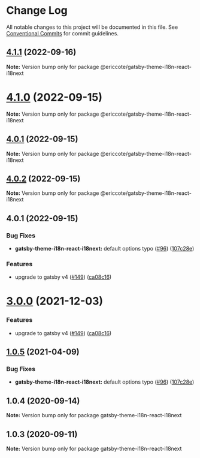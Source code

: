 # Change Log

All notable changes to this project will be documented in this file.
See [Conventional Commits](https://conventionalcommits.org) for commit guidelines.

## [4.1.1](https://github.com/ericcote/themes/compare/@ericcote/gatsby-theme-i18n-react-i18next@4.1.0...@ericcote/gatsby-theme-i18n-react-i18next@4.1.1) (2022-09-16)

**Note:** Version bump only for package @ericcote/gatsby-theme-i18n-react-i18next





# [4.1.0](https://github.com/gatsbyjs/themes/compare/@ericcote/gatsby-theme-i18n-react-i18next@4.0.2...@ericcote/gatsby-theme-i18n-react-i18next@4.1.0) (2022-09-15)

**Note:** Version bump only for package @ericcote/gatsby-theme-i18n-react-i18next





## [4.0.1](https://github.com/gatsbyjs/themes/compare/@ericcote/gatsby-theme-i18n-react-i18next@4.0.2...@ericcote/gatsby-theme-i18n-react-i18next@4.0.1) (2022-09-15)

**Note:** Version bump only for package @ericcote/gatsby-theme-i18n-react-i18next





## [4.0.2](https://github.com/gatsbyjs/themes/compare/@ericcote/gatsby-theme-i18n-react-i18next@4.0.1...@ericcote/gatsby-theme-i18n-react-i18next@4.0.2) (2022-09-15)

**Note:** Version bump only for package @ericcote/gatsby-theme-i18n-react-i18next





## 4.0.1 (2022-09-15)


### Bug Fixes

* **gatsby-theme-i18n-react-i18next:** default options typo ([#96](https://github.com/gatsbyjs/themes/issues/96)) ([107c28e](https://github.com/gatsbyjs/themes/commit/107c28e99ac1ed51d7b3b20a85f69de5803d4d3c))


### Features

* upgrade to gatsby v4 ([#149](https://github.com/gatsbyjs/themes/issues/149)) ([ca08c16](https://github.com/gatsbyjs/themes/commit/ca08c168431b48ebc16fcdded16f4e02c852e41b))





# [3.0.0](https://github.com/gatsbyjs/themes/compare/gatsby-theme-i18n-react-i18next@1.0.5...gatsby-theme-i18n-react-i18next@3.0.0) (2021-12-03)

### Features

- upgrade to gatsby v4 ([#149](https://github.com/gatsbyjs/themes/issues/149)) ([ca08c16](https://github.com/gatsbyjs/themes/commit/ca08c168431b48ebc16fcdded16f4e02c852e41b))

## [1.0.5](https://github.com/gatsbyjs/themes/compare/gatsby-theme-i18n-react-i18next@1.0.4...gatsby-theme-i18n-react-i18next@1.0.5) (2021-04-09)

### Bug Fixes

- **gatsby-theme-i18n-react-i18next:** default options typo ([#96](https://github.com/gatsbyjs/themes/issues/96)) ([107c28e](https://github.com/gatsbyjs/themes/commit/107c28e99ac1ed51d7b3b20a85f69de5803d4d3c))

## 1.0.4 (2020-09-14)

**Note:** Version bump only for package gatsby-theme-i18n-react-i18next

## 1.0.3 (2020-09-11)

**Note:** Version bump only for package gatsby-theme-i18n-react-i18next
